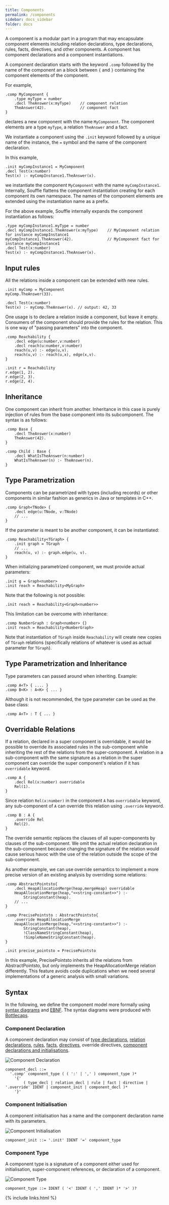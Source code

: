 ```yaml
---
title: Components
permalink: /components
sidebar: docs_sidebar
folder: docs
---
```


A component is a modular part in a program that may encapsulate component elements 
including relation declarations, type declarations, rules, facts, directives, and other components. 
A component has component declarations and a component instantiations.

A component declaration starts with the keyword `.comp` followed by the name of the component an a block between `{` and `}`
containing the component elements of the component. 

For example, 
```
.comp MyComponent {
    .type myType = number
    .decl TheAnswer(x:myType)    // component relation
    TheAnswer(42).               // component fact
}
```
declares a new component with the name `MyComponent`. The component elements are a type `myType`, 
a relation `TheAnswer` and a fact. 

We instantiate a component using the `.init` keyword followed by a unique name of the instance, 
the `=` symbol and the name of the component declaration. 

In this example,
```
.init myCompInstance1 = MyComponent
.decl Test(x:number)
Test(x) :- myCompInstance1.TheAnswer(x).
```
we instantiate the component `MyComponent` with the name `myCompInstance1`. 
Internally, Souffle flattens the component instantiation
creating for each component its own namespace. The names of the component elements
are extended using the instantiation name as a prefix. 

For the above example, Souffle internally expands the component instantiation as follows:
```
.type myCompInstance1.myType = number
.decl myCompInstance1.TheAnswer(x:myType)    // MyComponent relation for instance myCompInstance1
myCompInstance1.TheAnswer(42).               // MyComponent fact for instance myCompInstance1
.decl Test(x:number)
Test(x) :- myCompInstance1.TheAnswer(x).
```

## Input rules
All the relations inside a component can be extended with new rules.

```
.init myComp = MyComponent
myComp.TheAnswer(33).

.decl Test(x:number)
Test(x) :- myComp.TheAnswer(x). // output: 42, 33
```

One usage is to declare a relation inside a component, but leave it empty.
Consumers of the component should provide the rules for the relation.
This is one way of "passing parameters" into the component.

```
.comp Reachability {
    .decl edge(u:number,v:number)
    .decl reach(u:number,v:number)
    reach(u,v) :- edge(u,v).
    reach(u,v) :- reach(u,x), edge(x,v).
}

.init r = Reachability
r.edge(1, 2).
r.edge(2, 3).
r.edge(2, 4).
```

## Inheritance
One component can inherit from another. Inheritance in this case is purely
injection of rules from the base component into its subcomponent. The syntax is as follows:

```
.comp Base {
    .decl TheAnswer(x:number)
    TheAnswer(42).
}

.comp Child : Base {
    .decl WhatIsTheAnswer(n:number)
    WhatIsTheAnswer(n) :- TheAnswer(n).
}
```


## Type Parametrization
Components can be parametrized with types (including records) or other components in similar fashion
as generics in Java or templates in C++.

```
.comp Graph<TNode> {
    .decl edge(u:TNode, v:TNode)
    // ...
}
```

If the parameter is meant to be another component, it can be instantiated:

```
.comp Reachability<TGraph> {
    .init graph = TGraph
    // ...
    reach(u, v) :- graph.edge(u, v).
}
```

When initializing parametrized component, we must provide actual parameters:

```
.init g = Graph<number>
.init reach = Reachability<MyGraph>
```

Note that the following is not possible:

```
.init reach = Reachability<Graph<number>>
```

This limitation can be overcome with inheritance:

```
.comp NumberGraph : Graph<number> {}
.init reach = Reachability<NumberGraph>
```

Note that instantiation of `TGraph` inside `Reachability`
will create new copies of `TGraph` relations (specifically relations
of whatever is used as actual parameter for `TGraph`).

## Type Parametrization and Inheritance
Type parameters can passed around when inheriting. Example:

```
.comp A<T> { .... }
.comp B<K> : A<K> { ... }
```

Although it is not recommended, the type parameter can be used as the base class:

```
.comp A<T> : T { ... }
```

## Overridable Relations
If a relation, declared in a super component is overridable, it would be possible to override its associated rules in the sub-component while inheriting the rest of the relations from the super-component.
A relation in a sub-component with the same signature as a relation in the super component can override the super component's relation if it has `overridable` keyword.

```
.comp A {
    .decl Rel(x:number) overridable
    Rel(1).
}
```
Since relation `Rel(x:number)` in the component `A` has `overridable` keyword, any sub-component of `A` can override this relation using `.override` keyword.

```
.comp B : A {
    .override Rel
    Rel(2).
}
```
The override semantic replaces the clauses of all super-components by clauses of the sub-component. We omit the actual relation declaration in the sub-component because changing the signature of the relation would cause serious havoc with the use of the relation outside the scope of the sub-component.

As another example, we can use override semantics to implement a more precise version of an existing analysis by overriding some relations:

```
.comp AbstractPointsto{
    .decl HeapAllocationMerge(heap,mergeHeap) overridable
    HeapAllocationMerge(heap,"<<string-constant>>") :-
        StringConstant(heap).
    // ...
}

.comp PrecisePointsto : AbstractPointsto{
    .override HeapAllocationMerge
    HeapAllocationMerge(heap,"<<string-constant>>") :-
        StringConstant(heap),
        !ClassNameStringConstant(heap),
        !SimpleNameStringConstant(heap).
}

.init precise_pointsto = PrecisePointsto
```
In this example, PrecisePointsto inherits all the relations from AbstractPointsto, but only implements the HeapAllocationMerge relation differently. This feature avoids code duplications when we need several implementations of a generic analysis with small variations.


## Syntax 
In the following, we define the component model more formally using [syntax diagrams](https://en.wikipedia.org/wiki/Syntax_diagram) and [EBNF](https://en.wikipedia.org/wiki/Extended_Backus–Naur_form). The syntax diagrams were produced with [Bottlecaps](https://www.bottlecaps.de/rr/ui).

### Component Declaration
A component declaration may consist of [type declarations](types), [relation declarations](relations), [rules](rules), [facts](facts), [directives](directives), override directives, [component declarations and initialisations](components).

![Component Declaration](https://souffle-lang.github.io/img/component_decl.svg)

```ebnf
component_decl ::= 
  '.comp' component_type ( ( ':' | ',' ) component_type )* 
    '{' 
        ( type_decl | relation_decl | rule | fact | directive | '.override' IDENT | component_init | component_decl )* 
    '}'
```

### Component Initialisation
A component initialisation has a name and the component declaration name with its parameters.  

![Component Initialisation](https://souffle-lang.github.io/img/component_init.svg)

```ebnf
component_init ::= '.init' IDENT '=' component_type
```

### Component Type

A component type is a signature of a component either used for initialisation, super-component references, or declaration of a component.

![Component Type](https://souffle-lang.github.io/img/component_type.svg)

```ebnf
component_type ::= IDENT ( '<' IDENT ( ',' IDENT )* '>' )?
```

{% include links.html %}
